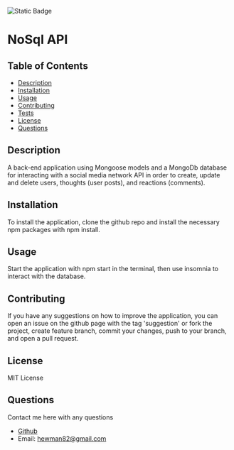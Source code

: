 ![Static Badge](https://img.shields.io/badge/LICENSE-MIT_License-purple)

  # NoSql API

  ## Table of Contents

  - [Description](#description)
  - [Installation](#installation)
  - [Usage](#usage)
  - [Contributing](#contributing)
  - [Tests](#tests)
  - [License](#license)
  - [Questions](#questions)

  ## Description

  A back-end application using Mongoose models and a MongoDb database for interacting with a social media network API in order to create, update and delete users, thoughts (user posts), and reactions (comments).

  ## Installation

  To install the application, clone the github repo and install the necessary npm packages with npm install.

  ## Usage
  
  Start the application with npm start in the terminal, then use insomnia to interact with the database.  
  
  ## Contributing
  If you have any suggestions on how to improve the application, you can open an issue on the github page with the tag 'suggestion' or fork the project, create feature branch, commit your changes, push to your branch, and open a pull request.
  
  ## License 
  MIT License

  ## Questions
  
  Contact me here with any questions
  - [Github](https://github.com/hewman82)
  - Email: hewman82@gmail.com
